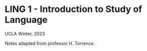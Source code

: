 # LING 1 - Introduction to Study of Language
UCLA Winter, 2023

Notes adapted from professor H. Torrence.
